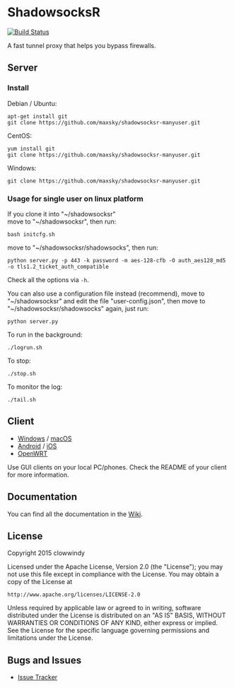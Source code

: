 ShadowsocksR
===========

[![Build Status]][Travis CI]

A fast tunnel proxy that helps you bypass firewalls.

Server
------

### Install

Debian / Ubuntu:

    apt-get install git
    git clone https://github.com/maxsky/shadowsocksr-manyuser.git

CentOS:

    yum install git
    git clone https://github.com/maxsky/shadowsocksr-manyuser.git

Windows:

    git clone https://github.com/maxsky/shadowsocksr-manyuser.git

### Usage for single user on linux platform

If you clone it into "~/shadowsocksr"  
move to "~/shadowsocksr", then run:

    bash initcfg.sh

move to "~/shadowsocksr/shadowsocks", then run:

    python server.py -p 443 -k password -m aes-128-cfb -O auth_aes128_md5 -o tls1.2_ticket_auth_compatible

Check all the options via `-h`.

You can also use a configuration file instead (recommend), move to "~/shadowsocksr" and edit the file "user-config.json", then move to "~/shadowsocksr/shadowsocks" again, just run:

    python server.py

To run in the background:

    ./logrun.sh

To stop:

    ./stop.sh

To monitor the log:

    ./tail.sh


Client
------

* [Windows] / [macOS]
* [Android] / [iOS]
* [OpenWRT]

Use GUI clients on your local PC/phones. Check the README of your client
for more information.

Documentation
-------------

You can find all the documentation in the [Wiki].

License
-------

Copyright 2015 clowwindy

Licensed under the Apache License, Version 2.0 (the "License"); you may
not use this file except in compliance with the License. You may obtain
a copy of the License at

    http://www.apache.org/licenses/LICENSE-2.0

Unless required by applicable law or agreed to in writing, software
distributed under the License is distributed on an "AS IS" BASIS, WITHOUT
WARRANTIES OR CONDITIONS OF ANY KIND, either express or implied. See the
License for the specific language governing permissions and limitations
under the License.

Bugs and Issues
----------------

* [Issue Tracker]



[Android]:           https://github.com/shadowsocksrr/shadowsocksr-android/releases
[Build Status]:      https://api.travis-ci.org/maxsky/shadowsocksr-manyuser.svg
[iOS]:               https://github.com/shadowsocks/shadowsocks-iOS/wiki/Help
[Issue Tracker]:     https://github.com/maxsky/shadowsocksr-manyuser/issues
[OpenWRT]:           https://github.com/shadowsocks/openwrt-shadowsocks
[macOS]:             https://github.com/qinyuhang/ShadowsocksX-NG-R
[Travis CI]:         https://travis-ci.org/maxsky/shadowsocksr-manyuser
[Windows]:           https://github.com/shadowsocksrr/shadowsocksr-csharp
[Wiki]:              https://github.com/maxsky/shadowsocks-rss/wiki
